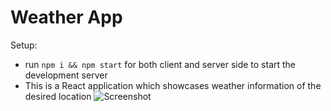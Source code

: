 # Weather App

Setup:

- run `npm i && npm start` for both client and server side to start the development server
- This is a React application which showcases weather information of the desired location
![Screenshot](https://user-images.githubusercontent.com/76533822/207242835-6e4582a9-c166-4f9e-9d27-e627d2c06b1a.png)

